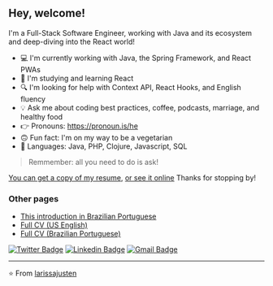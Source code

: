 <h2>Hey, welcome!</h2>

I'm a Full-Stack Software Engineer, working with Java and its ecosystem and deep-diving into the React world!

- 💻 I'm currently working with Java, the Spring Framework, and React PWAs
- 🤔 I'm studying and learning React
- 🔍 I'm looking for help with Context API, React Hooks, and English fluency
- 💡 Ask me about coding best practices, coffee, podcasts, marriage, and healthy food
- 👉 Pronouns: https://pronoun.is/he
- 🙃 Fun fact: I'm on my way to be a vegetarian
- 💚 Languages: Java, PHP, Clojure, Javascript, SQL

> Remmember: all you need to do is ask!

[You can get a copy of my resume](Ricardo_Campos_CV.pdf), [or see it online](RESUME_en.md) Thanks for stopping by!

### Other pages

- [This introduction in Brazilian Portuguese](README-pt_BR.md)
- [Full CV (US English)](RESUME_en.md)
- [Full CV (Brazilian Portuguese)](RESUME-pt_BR.md)

[![Twitter Badge](https://img.shields.io/badge/-@oRicardoCampos-4d9bc0?style=flat-square&labelColor=4d9bc0&logo=twitter&logoColor=white&link=https://twitter.com/oRicardoCampos)](https://twitter.com/oRicardoCampos) [![Linkedin Badge](https://img.shields.io/badge/-ricardompcampos-063f5b?style=flat-square&logo=Linkedin&logoColor=white&link=https://www.linkedin.com/in/ricardompcampos/)](https://www.linkedin.com/in/ricardompcampos/) [![Gmail Badge](https://img.shields.io/badge/-ricardompcampos@gmail.com-c14438?style=flat-square&logo=Gmail&logoColor=white&link=mailto:ricardompcampos@gmail.com)](mailto:ricardompcampos@gmail.com)

---

⭐️ From [larissajusten](https://github.com/larissajusten)
